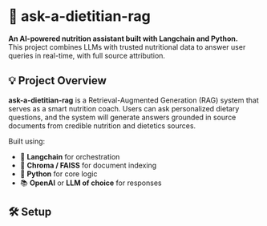 # 🥗 ask-a-dietitian-rag

**An AI-powered nutrition assistant built with Langchain and Python.**  
This project combines LLMs with trusted nutritional data to answer user queries in real-time, with full source attribution.

## 💡 Project Overview

**ask-a-dietitian-rag** is a Retrieval-Augmented Generation (RAG) system that serves as a smart nutrition coach. Users can ask personalized dietary questions, and the system will generate answers grounded in source documents from credible nutrition and dietetics sources.

Built using:
- 🧠 **Langchain** for orchestration
- 🧾 **Chroma / FAISS** for document indexing
- 🐍 **Python** for core logic
- 📚 **OpenAI** or **LLM of choice** for responses

## 🛠️ Setup
